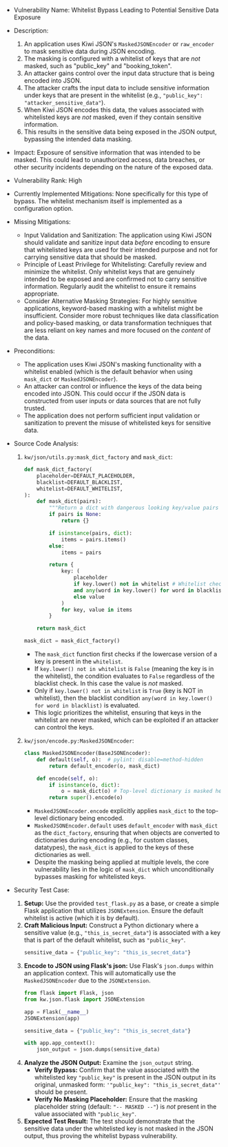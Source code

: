 - Vulnerability Name: Whitelist Bypass Leading to Potential Sensitive Data Exposure
- Description:
    1. An application uses Kiwi JSON's `MaskedJSONEncoder` or `raw_encoder` to mask sensitive data during JSON encoding.
    2. The masking is configured with a whitelist of keys that are *not* masked, such as "public_key" and "booking_token".
    3. An attacker gains control over the input data structure that is being encoded into JSON.
    4. The attacker crafts the input data to include sensitive information under keys that are present in the whitelist (e.g., `"public_key": "attacker_sensitive_data"`).
    5. When Kiwi JSON encodes this data, the values associated with whitelisted keys are *not* masked, even if they contain sensitive information.
    6. This results in the sensitive data being exposed in the JSON output, bypassing the intended data masking.
- Impact: Exposure of sensitive information that was intended to be masked. This could lead to unauthorized access, data breaches, or other security incidents depending on the nature of the exposed data.
- Vulnerability Rank: High
- Currently Implemented Mitigations: None specifically for this type of bypass. The whitelist mechanism itself is implemented as a configuration option.
- Missing Mitigations:
    - Input Validation and Sanitization: The application using Kiwi JSON should validate and sanitize input data *before* encoding to ensure that whitelisted keys are used for their intended purpose and not for carrying sensitive data that should be masked.
    - Principle of Least Privilege for Whitelisting: Carefully review and minimize the whitelist. Only whitelist keys that are genuinely intended to be exposed and are confirmed not to carry sensitive information. Regularly audit the whitelist to ensure it remains appropriate.
    - Consider Alternative Masking Strategies: For highly sensitive applications, keyword-based masking with a whitelist might be insufficient. Consider more robust techniques like data classification and policy-based masking, or data transformation techniques that are less reliant on key names and more focused on the *content* of the data.
- Preconditions:
    - The application uses Kiwi JSON's masking functionality with a whitelist enabled (which is the default behavior when using `mask_dict` or `MaskedJSONEncoder`).
    - An attacker can control or influence the keys of the data being encoded into JSON. This could occur if the JSON data is constructed from user inputs or data sources that are not fully trusted.
    - The application does not perform sufficient input validation or sanitization to prevent the misuse of whitelisted keys for sensitive data.
- Source Code Analysis:
    1. `kw/json/utils.py:mask_dict_factory` and `mask_dict`:
        ```python
        def mask_dict_factory(
            placeholder=DEFAULT_PLACEHOLDER,
            blacklist=DEFAULT_BLACKLIST,
            whitelist=DEFAULT_WHITELIST,
        ):
            def mask_dict(pairs):
                """Return a dict with dangerous looking key/value pairs masked."""
                if pairs is None:
                    return {}

                if isinstance(pairs, dict):
                    items = pairs.items()
                else:
                    items = pairs

                return {
                    key: (
                        placeholder
                        if key.lower() not in whitelist # Whitelist check is performed first
                        and any(word in key.lower() for word in blacklist)
                        else value
                    )
                    for key, value in items
                }

            return mask_dict

        mask_dict = mask_dict_factory()
        ```
        - The `mask_dict` function first checks if the lowercase version of a key is present in the `whitelist`.
        - If `key.lower() not in whitelist` is `False` (meaning the key is in the whitelist), the condition evaluates to `False` regardless of the blacklist check. In this case the value is *not* masked.
        - Only if `key.lower() not in whitelist` is `True` (key is NOT in whitelist), then the blacklist condition `any(word in key.lower() for word in blacklist)` is evaluated.
        - This logic prioritizes the whitelist, ensuring that keys in the whitelist are never masked, which can be exploited if an attacker can control the keys.

    2. `kw/json/encode.py:MaskedJSONEncoder`:
        ```python
        class MaskedJSONEncoder(BaseJSONEncoder):
            def default(self, o):  # pylint: disable=method-hidden
                return default_encoder(o, mask_dict)

            def encode(self, o):
                if isinstance(o, dict):
                    o = mask_dict(o) # Top-level dictionary is masked here
                return super().encode(o)
        ```
        - `MaskedJSONEncoder.encode` explicitly applies `mask_dict` to the top-level dictionary being encoded.
        - `MaskedJSONEncoder.default` uses `default_encoder` with `mask_dict` as the `dict_factory`, ensuring that when objects are converted to dictionaries during encoding (e.g., for custom classes, datatypes), the `mask_dict` is applied to the keys of these dictionaries as well.
        - Despite the masking being applied at multiple levels, the core vulnerability lies in the logic of `mask_dict` which unconditionally bypasses masking for whitelisted keys.

- Security Test Case:
    1. **Setup:**  Use the provided `test_flask.py` as a base, or create a simple Flask application that utilizes `JSONExtension`. Ensure the default whitelist is active (which it is by default).
    2. **Craft Malicious Input:** Construct a Python dictionary where a sensitive value (e.g., `"this_is_secret_data"`) is associated with a key that is part of the default whitelist, such as `"public_key"`.
        ```python
        sensitive_data = {"public_key": "this_is_secret_data"}
        ```
    3. **Encode to JSON using Flask's json:**  Use Flask's `json.dumps` within an application context. This will automatically use the `MaskedJSONEncoder` due to the `JSONExtension`.
        ```python
        from flask import Flask, json
        from kw.json.flask import JSONExtension

        app = Flask(__name__)
        JSONExtension(app)

        sensitive_data = {"public_key": "this_is_secret_data"}

        with app.app_context():
            json_output = json.dumps(sensitive_data)
        ```
    4. **Analyze the JSON Output:** Examine the `json_output` string.
        - **Verify Bypass:** Confirm that the value associated with the whitelisted key `"public_key"` is present in the JSON output in its original, unmasked form: `'"public_key": "this_is_secret_data"'` should be present.
        - **Verify No Masking Placeholder:** Ensure that the masking placeholder string (default: `"-- MASKED --"`) is *not* present in the value associated with `"public_key"`.
    5. **Expected Test Result:** The test should demonstrate that the sensitive data under the whitelisted key is not masked in the JSON output, thus proving the whitelist bypass vulnerability.